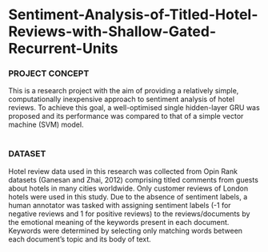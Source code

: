 # Sentiment-Analysis-of-Titled-Hotel-Reviews-with-Shallow-Gated-Recurrent-Units

### PROJECT CONCEPT
This is a research project with the aim of providing a relatively simple, computationally inexpensive approach to sentiment analysis of hotel reviews. To achieve this goal, a well-optimised single hidden-layer GRU was proposed and its performance was compared to that of a simple vector machine (SVM) model.<br><br>

### DATASET
Hotel review data used in this research was collected from Opin Rank datasets (Ganesan and Zhai, 2012) comprising titled comments from guests about hotels in many cities worldwide. Only customer reviews of London hotels were used in this study. Due to the absence of sentiment labels, a human annotator was tasked with assigning sentiment labels (-1 for negative reviews and 1 for positive reviews) to the reviews/documents by the emotional meaning of the keywords present in each document. Keywords were determined by selecting only matching words between each document’s topic and its body of text.<br>

